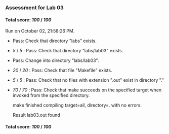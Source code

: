 ### Assessment for Lab 03

#### Total score: _100_ / _100_

Run on October 02, 21:58:26 PM.

+ Pass: Check that directory "labs" exists.

+  _5_ / _5_ : Pass: Check that directory "labs/lab03" exists.

+ Pass: Change into directory "labs/lab03".

+  _20_ / _20_ : Pass: Check that file "Makefile" exists.

+  _5_ / _5_ : Pass: Check that no files with extension ".out" exist in directory "."

+  _70_ / _70_ : Pass: Check that make succeeds on the specified target when invoked from the specified directory.

    make finished compiling target=all, directory=. with no errors.



    Result lab03.out found

#### Total score: _100_ / _100_

